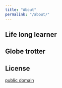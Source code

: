 ```yaml
---
title: "About"
permalink: "/about/"
---
```


## Life long learner

## Globe trotter

## License

[public domain](http://unlicense.org/)

